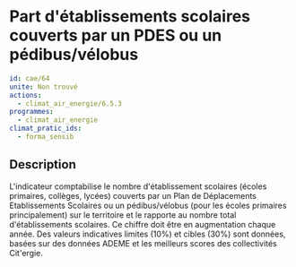 # Part d'établissements scolaires couverts par un PDES ou un pédibus/vélobus
```yaml
id: cae/64
unite: Non trouvé
actions:
  - climat_air_energie/6.5.3
programmes:
  - climat_air_energie
climat_pratic_ids:
  - forma_sensib
```
## Description
L'indicateur comptabilise le nombre d'établissement scolaires (écoles primaires, collèges, lycées) couverts par un Plan de Déplacements Etablissements Scolaires ou un pédibus/vélobus (pour les écoles primaires principalement) sur le territoire et le rapporte au nombre total d'établissements scolaires. Ce chiffre doit être en augmentation chaque année. Des valeurs indicatives limites (10%) et cibles (30%) sont données, basées sur des données ADEME et les meilleurs scores des collectivités Cit'ergie.





